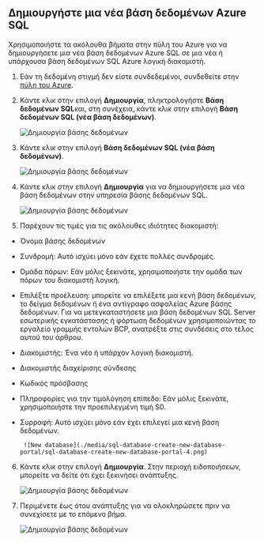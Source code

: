 
<!--
includes/sql-database-create-new-database-portal.md

Latest Freshness check:  2016-04-11 , carlrab.

As of circa 2016-04-11, the following topics might include this include:
articles/sql-database/sql-database-get-started-tutorial.md

-->
## <a name="create-a-new-azure-sql-database"></a>Δημιουργήστε μια νέα βάση δεδομένων Azure SQL

Χρησιμοποιήστε τα ακόλουθα βήματα στην πύλη του Azure για να δημιουργήσετε μια νέα βάση δεδομένων Azure SQL σε μια νέα ή υπάρχουσα βάση δεδομένων SQL Azure λογική διακομιστή.

1. Εάν τη δεδομένη στιγμή δεν είστε συνδεδεμένοι, συνδεθείτε στην [πύλη του Azure](http://portal.azure.com).
2. Κάντε κλικ στην επιλογή **Δημιουργία**, πληκτρολογήστε **Βάση δεδομένων SQL**και, στη συνέχεια, κάντε κλικ στην επιλογή **Βάση δεδομένων SQL (νέα βάση δεδομένων)**.

     ![Δημιουργία βάσης δεδομένων](./media/sql-database-create-new-database-portal/sql-database-create-new-database-portal-1.png)

3. Κάντε κλικ στην επιλογή **Βάση δεδομένων SQL (νέα βάση δεδομένων)**.

     ![Δημιουργία βάσης δεδομένων](./media/sql-database-create-new-database-portal/sql-database-create-new-database-portal-2.png)

4. Κάντε κλικ στην επιλογή **Δημιουργία** για να δημιουργήσετε μια νέα βάση δεδομένων στην υπηρεσία βάσης δεδομένων SQL.

     ![Δημιουργία βάσης δεδομένων](./media/sql-database-create-new-database-portal/sql-database-create-new-database-portal-3.png)

5. Παρέχουν τις τιμές για τις ακόλουθες ιδιότητες διακομιστή:

 - Όνομα βάσης δεδομένων
 - Συνδρομή: Αυτό ισχύει μόνο εάν έχετε πολλές συνδρομές.
 - Ομάδα πόρων: Εάν μόλις ξεκινάτε, χρησιμοποιήστε την ομάδα των πόρων του διακομιστή λογική.
 - Επιλέξτε προέλευση: μπορείτε να επιλέξετε μια κενή βάση δεδομένων, το δείγμα δεδομένων ή ένα αντίγραφο ασφαλείας Azure βάσης δεδομένων. Για να μετεγκαταστήσετε μια βάση δεδομένων SQL Server εσωτερικής εγκατάστασης ή φόρτωση δεδομένων χρησιμοποιώντας το εργαλείο γραμμής εντολών BCP, ανατρέξτε στις συνδέσεις στο τέλος αυτού του άρθρου.
 - Διακομιστής: Ένα νέο ή υπάρχον λογική διακομιστή.
 - Διακομιστής διαχείρισης σύνδεσης
 - Κωδικός πρόσβασης
 - Πληροφορίες για την τιμολόγηση επίπεδο: Εάν μόλις ξεκινάτε, χρησιμοποιήστε την προεπιλεγμένη τιμή S0.
 - Συρραφή: Αυτό ισχύει μόνο εάν έχει επιλεγεί μια κενή βάση δεδομένων.

        ![New database](./media/sql-database-create-new-database-portal/sql-database-create-new-database-portal-4.png)

6.  Κάντε κλικ στην επιλογή **Δημιουργία**. Στην περιοχή ειδοποιήσεων, μπορείτε να δείτε ότι έχει ξεκινήσει ανάπτυξης.

     ![Δημιουργία βάσης δεδομένων](./media/sql-database-create-new-database-portal/sql-database-create-new-database-portal-5.png)

7. Περιμένετε έως ότου ανάπτυξης για να ολοκληρώσετε πριν να συνεχίσετε με το επόμενο βήμα.

     ![Δημιουργία βάσης δεδομένων](./media/sql-database-create-new-database-portal/sql-database-create-new-database-portal-6.png)
